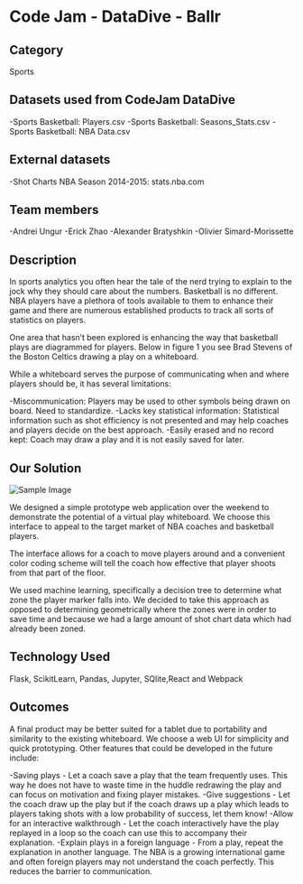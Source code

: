 # Code Jam - DataDive - Ballr

## Category 
Sports

## Datasets used from CodeJam DataDive
-Sports Basketball: Players.csv
-Sports Basketball: Seasons_Stats.csv
-Sports Basketball: NBA Data.csv

## External datasets
-Shot Charts NBA Season 2014-2015: stats.nba.com

## Team members
-Andrei Ungur
-Erick Zhao
-Alexander Bratyshkin
-Olivier Simard-Morissette

## Description
In sports analytics you often hear the tale of the nerd trying to explain to the jock why they should care about the numbers. Basketball is no different. NBA players have a plethora of tools available to them to enhance their game and there are numerous established products to track all sorts of statistics on players.

One area that hasn’t been explored is enhancing the way that basketball plays are diagrammed for players. Below in figure 1 you see Brad Stevens of the Boston Celtics drawing a play on a whiteboard.

While a whiteboard serves the purpose of communicating when and where players should be, it has several limitations:

-Miscommunication: Players may be used to other symbols being drawn on board. Need to standardize. 
-Lacks key statistical information: Statistical information such as shot efficiency is not presented and may help coaches and players decide on the best approach.
-Easily erased and no record kept: Coach may draw a play and it is not easily saved for later.

## Our Solution

![Sample Image](http://nikonrumors.com/wp-content/uploads/2014/03/Nikon-1-V3-sample-photo.jpg "Sample Dew Drops Image")



We designed a simple prototype web application over the weekend to demonstrate the potential of a virtual play whiteboard. We choose this interface to appeal to the target market of NBA coaches and basketball players. 

The interface allows for a coach to move players around and a convenient color coding scheme will tell the coach how effective that player shoots from that part of the floor. 

We used machine learning, specifically a decision tree to determine what zone the player marker falls into. We decided to take this approach as opposed to determining geometrically where the zones were in order to save time and because we had a large amount of shot chart data which had already been zoned.

## Technology Used
Flask, ScikitLearn, Pandas, Jupyter, SQlite,React and Webpack

## Outcomes

A final product may be better suited for a tablet due to portability and similarity to the existing whiteboard. We choose a web UI for simplicity and quick prototyping. Other features that could be developed in the future include:

-Saving plays - Let a coach save a play that the team frequently uses. This way he does not have to waste time in the huddle redrawing the play and can focus on motivation and fixing player mistakes.
-Give suggestions - Let the coach draw up the play but if the coach draws up a play which leads to players taking shots with a low probability of success, let them know! 
-Allow for an interactive walkthrough - Let the coach interactively have the play replayed in a loop so the coach can use this to accompany their explanation. 
-Explain plays in a foreign language -  From a play, repeat the explanation in another language. The NBA is a growing international game and often foreign players may not understand the coach perfectly. This reduces the barrier to communication. 
